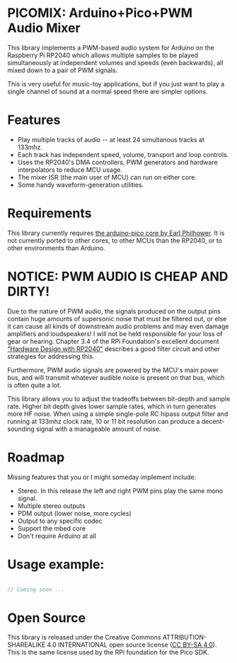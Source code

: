 # PICOMIX: Arduino+Pico+PWM Audio Mixer

This library implements a PWM-based audio system 
for Arduino on the Raspberry Pi RP2040 
which allows multiple samples to be played simultaneously 
at independent volumes and speeds (even backwards),
all mixed down to a pair of PWM signals.

This is very useful for music-toy applications,
but if you just want to play a single channel of sound at a normal speed 
there are simpler options.

# Features
* Play multiple tracks of audio -- at least 24 simultanous tracks at 133mhz.
* Each track has independent speed, volume, transport and loop controls.
* Uses the RP2040's DMA controllers, PWM generators and hardware interpolators to reduce MCU usage.
* The mixer ISR (the main user of MCU) can run on either core.
* Some handy waveform-generation utilities.

# Requirements
This library currently requires [the arduino-pico core by Earl Philhower](https://github.com/earlephilhower/arduino-pico).
It is not currently ported to other cores, to other MCUs than the RP2040,
or to other environments than Arduino.

# NOTICE: PWM AUDIO IS CHEAP AND DIRTY!
Due to the nature of PWM audio, the signals produced on the output pins
contain huge amounts of supersonic noise that must be filtered out,
or else it can cause all kinds of downstream audio problems
and may even damage amplifiers and loudspeakers!
I will not be held responsible for your loss of gear or hearing.
Chapter 3.4 of the RPi Foundation's excellent document ["Hardware Design with RP2040"](https://datasheets.raspberrypi.com/rp2040/hardware-design-with-rp2040.pdf)
describes a good filter circuit and other strategies for addressing this.

Furthermore, PWM audio signals are powered by the MCU's main power bus,
and will transmit whatever audible noise is present on that bus, which is often quite a lot.

This library allows you to adjust the tradeoffs between bit-depth and sample rate.
Higher bit depth gives lower sample rates, which in turn generates more HF noise.
When using a simple single-pole RC hipass output filter and running at 133mhz clock rate, 
10 or 11 bit resolution can produce a decent-sounding signal with a manageable amount of noise.

# Roadmap

Missing features that you or I might someday implement include:
  * Stereo. In this release the left and right PWM pins play the same mono signal.
  * Multiple stereo outputs
  * PDM output (lower noise, more cycles)
  * Output to any specific codec
  * Support the mbed core
  * Don't require Arduino at all


# Usage example:

~~~cpp

// Coming soon ...

~~~

# Open Source

This library is released under the Creative Commons 
ATTRIBUTION-SHAREALIKE 4.0 INTERNATIONAL open source license 
([CC BY-SA 4.0](https://creativecommons.org/licenses/by-sa/4.0/)).
This is the same license used by the RPi foundation for the Pico SDK.
